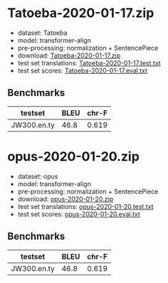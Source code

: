 # Tatoeba-2020-01-17.zip

* dataset: Tatoeba
* model: transformer-align
* pre-processing: normalization + SentencePiece
* download: [Tatoeba-2020-01-17.zip](https://object.pouta.csc.fi/OPUS-MT-models/en-ty/Tatoeba-2020-01-17.zip)
* test set translations: [Tatoeba-2020-01-17.test.txt](https://object.pouta.csc.fi/OPUS-MT-models/en-ty/Tatoeba-2020-01-17.test.txt)
* test set scores: [Tatoeba-2020-01-17.eval.txt](https://object.pouta.csc.fi/OPUS-MT-models/en-ty/Tatoeba-2020-01-17.eval.txt)

## Benchmarks

| testset               | BLEU  | chr-F |
|-----------------------|-------|-------|
| JW300.en.ty 	| 46.8 	| 0.619 |

# opus-2020-01-20.zip

* dataset: opus
* model: transformer-align
* pre-processing: normalization + SentencePiece
* download: [opus-2020-01-20.zip](https://object.pouta.csc.fi/OPUS-MT-models/en-ty/opus-2020-01-20.zip)
* test set translations: [opus-2020-01-20.test.txt](https://object.pouta.csc.fi/OPUS-MT-models/en-ty/opus-2020-01-20.test.txt)
* test set scores: [opus-2020-01-20.eval.txt](https://object.pouta.csc.fi/OPUS-MT-models/en-ty/opus-2020-01-20.eval.txt)

## Benchmarks

| testset               | BLEU  | chr-F |
|-----------------------|-------|-------|
| JW300.en.ty 	| 46.8 	| 0.619 |

